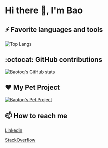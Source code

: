 # Hi there 👋, I'm Bao

## ⚡ Favorite languages and tools

![Top Langs](https://github-readme-stats.vercel.app/api/top-langs/?username=baotoq&theme=github_dark_dimmed&hide_progress=false&layout=compact)

## :octocat: GitHub contributions

![Baotoq's GitHub stats](https://github-readme-stats.vercel.app/api?username=baotoq&theme=github_dark_dimmed&show_icons=true&rank_icon=default&include_all_commits=true)

## :heart: My Pet Project

[![Baotoq's Pet Project](https://github-readme-stats.vercel.app/api/pin/?username=baotoq&repo=micro-commerce&theme=github_dark_dimmed)](https://github.com/baotoq/micro-commerce)

<!-- [![Baotoq's WakaTime stats](https://github-readme-stats.vercel.app/api/wakatime?username=baotoq)](https://github.com/baotoq/github-readme-stats) -->


## 📫 How to reach me

[Linkedin](https://www.linkedin.com/in/baotoq/)

[StackOverflow](https://stackoverflow.com/users/9076736/bao-to-quoc)
<!--
**baotoq/baotoq** is a ✨ _special_ ✨ repository because its `README.md` (this file) appears on your GitHub profile.

Here are some ideas to get you started:

- 🔭 I’m currently working on ...
- 🌱 I’m currently learning ...
- 👯 I’m looking to collaborate on ...
- 🤔 I’m looking for help with ...
- 💬 Ask me about ...
- 📫 How to reach me: ...
- 😄 Pronouns: ...
- ⚡ Fun fact: ...
-->
